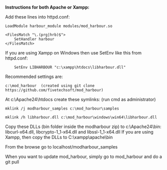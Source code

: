 **Instructions for both Apache or Xampp:**

Add these lines into httpd.conf:

```
LoadModule harbour_module modules/mod_harbour.so

<FilesMatch "\.(prg|hrb)$">
    SetHandler harbour
</FilesMatch>
```
If you are using Xampp on Windows then use SetEnv like this from httpd.conf:
```
    SetEnv LIBHARBOUR "c:\xampp\htdocs\libharbour.dll" 
```

Recommended settings are:

```c:\mod_harbour  (created using git clone https://github.com/fivetechsoft/mod_harbour)```

At c:\Apache24\htdocs create these symlinks: (run cmd as administrator)

```mklink /j modharbour_samples c:\mod_harbour\samples```

```mklink /h libharbour.dll c:\mod_harbour\windows\win64\libharbour.dll```

Copy these DLLs (bin folder inside the modharbour zip) to c:\Apache24\bin: 
libcurl-x64.dll, libcrypto-1_1-x64.dll and libssl-1_1-x64.dll
If you are using Xampp, then copy the DLLs to C:\xampp\apache\bin

From the browse go to localhost/modharbour_samples

When you want to update mod_harbour, simply go to mod_harbour and do a git pull
